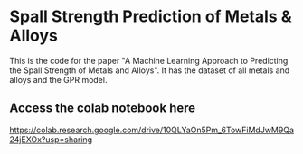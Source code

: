 # Spall Strength Prediction of Metals & Alloys
This is the code for the paper "A Machine Learning Approach to Predicting the Spall Strength of Metals and Alloys". It has the dataset of all metals and alloys and the GPR model.



## Access the colab notebook here
https://colab.research.google.com/drive/10QLYaOn5Pm_6TowFiMdJwM9Qa24jEXOx?usp=sharing 
